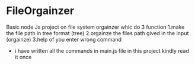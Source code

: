 # FileOrgainzer
Basic node Js project on file system orgainzer whic do 3 function 
1.make the file path in tree format (tree)
2.orgainze the files path gived in the input (orgainze)
3.help of you enter wrong command 
* i have written all the commands in main.js file in this project kindly read it once 

